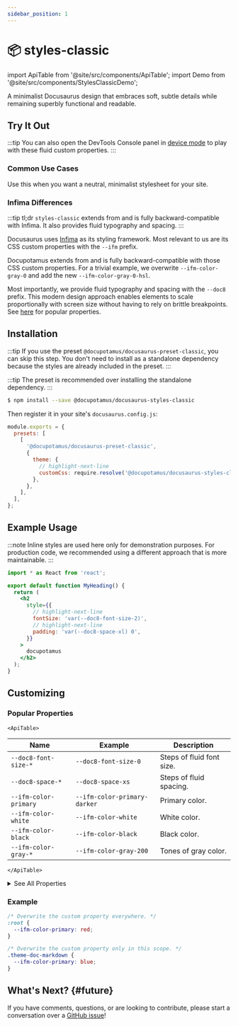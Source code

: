 ```yaml
---
sidebar_position: 1
---
```


# 📦 styles-classic

import ApiTable from '@site/src/components/ApiTable';
import Demo from '@site/src/components/StylesClassicDemo';

A minimalist Docusaurus design that embraces soft, subtle details while
remaining superbly functional and readable.

## Try It Out

:::tip
You can also open the DevTools Console panel in
[device mode](https://developer.chrome.com/docs/devtools/device-mode/) to play
with these fluid custom properties.
:::

<Demo/>

### Common Use Cases

Use this when you want a neutral, minimalist stylesheet for your site.

### Infima Differences

:::tip tl;dr
`styles-classic` extends from and is fully backward-compatible with Infima. It
also provides fluid typography and spacing.
:::

Docusaurus uses [Infima](https://docusaurus.io/docs/styling-layout#styling-your-site-with-infima)
as its styling framework. Most relevant to us are its CSS custom properties with
the `--ifm` prefix.

Docupotamus extends from and is fully backward-compatible with those CSS custom
properties. For a trivial example, we overwrite `--ifm-color-gray-0` and add
the new `--ifm-color-gray-0-hsl`.

Most importantly, we provide fluid typography and spacing with the `--doc8`
prefix. This modern design approach enables elements to scale proportionally
with screen size without having to rely on brittle breakpoints. See
[here](#popular-properties) for popular properties.

## Installation

:::tip
If you use the preset `@docupotamus/docusaurus-preset-classic`, you can skip
this step. You don't need to install as a standalone dependency because the
styles are already included in the preset.
:::

:::tip
The preset is recommended over installing the standalone dependency.
:::

```bash npm2yarn
$ npm install --save @docupotamus/docusaurus-styles-classic
```

Then register it in your site's `docusaurus.config.js`:

```js title="docusaurus.config.js"
module.exports = {
  presets: [
    [
      '@docupotamus/docusaurus-preset-classic',
      {
        theme: {
          // highlight-next-line
          customCss: require.resolve('@docupotamus/docusaurus-styles-classic'),
        },
      },
    ],
  ],
};
```

## Example Usage

:::note
Inline styles are used here only for demonstration purposes. For production
code, we recommended using a different approach that is more maintainable.
:::

```jsx title="MyHeading.jsx"
import * as React from 'react';

export default function MyHeading() {
  return (
    <h2
      style={{
        // highlight-next-line
        fontSize: 'var(--doc8-font-size-2)',
        // highlight-next-line
        padding: 'var(--doc8-space-xl) 0',
      }}
    >
      docupotamus
    </h2>
  );
}
```

## Customizing

### Popular Properties

```mdx-code-block
<ApiTable>
```

| Name                  | Example                      | Description               |
| --------------------- | ---------------------------- | ------------------------- |
| `--doc8-font-size-*`  | `--doc8-font-size-0`         | Steps of fluid font size. |
| `--doc8-space-*`      | `--doc8-space-xs`            | Steps of fluid spacing.   |
| `--ifm-color-primary` | `--ifm-color-primary-darker` | Primary color.            |
| `--ifm-color-white`   | `--ifm-color-white`          | White color.              |
| `--ifm-color-black`   | `--ifm-color-black`          | Black color.              |
| `--ifm-color-gray-*`  | `--ifm-color-gray-200`       | Tones of gray color.      |

```mdx-code-block
</ApiTable>
```

<details>
    <summary>See All Properties</summary>

```mdx-code-block
import PropertiesSource from '!!raw-loader!@site/../packages/docusaurus-styles-classic/lib/properties.css';
import CodeBlock from '@theme/CodeBlock';

<CodeBlock className='language-css'>
    {PropertiesSource.trim()}
</CodeBlock>
```

</details>

### Example

```css title="new-primary-color.css"
/* Overwrite the custom property everywhere. */
:root {
  --ifm-color-primary: red;
}

/* Overwrite the custom property only in this scope. */
.theme-doc-markdown {
  --ifm-color-primary: blue;
}
```

## What's Next? {#future}

If you have comments, questions, or are looking to contribute, please start a
conversation over a
[GitHub issue](https://github.com/docupotamus/docupotamus/issues?q=is%3Aopen+is%3Aissue+label%3ACommon)!
